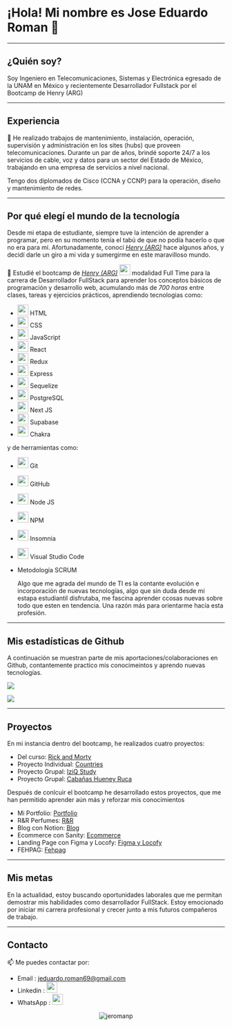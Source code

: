 # ¡Hola! Mi nombre es Jose Eduardo Roman 🙂 

---

## ¿Quién soy?

Soy Ingeniero en Telecomunicaciones, Sistemas y Electrónica egresado de la UNAM en México y recientemente Desarrollador Fullstack por el Bootcamp de Henry (ARG)

---
## Experiencia
🔭 He realizado trabajos de mantenimiento, instalación, operación, supervisión y administración en los sites (hubs) que proveen telecomunicaciones. Durante un par de años, brindé soporte 24/7 a los servicios de cable, voz y datos para un sector del Estado de México, trabajando en una empresa de servicios a nivel nacional.

Tengo dos diplomados de Cisco (CCNA y CCNP) para la operación, diseño y mantenimiento de redes.

---
## Por qué elegí el mundo de la tecnología
Desde mi etapa de estudiante, siempre tuve la intención de aprender a programar, pero en su momento tenía el tabú de que no podía hacerlo o que no era para mí. Afortunadamente, conocí _[Henry (ARG)](https://www.soyhenry.com/)_ hace algunos años, y decidí darle un giro a mi vida y sumergirme en este maravilloso mundo.

🌱 Estudié el bootcamp de _[Henry (ARG)](https://www.soyhenry.com/)
  <img width="25" height="auto"  src="https://avatars.githubusercontent.com/u/57154655?s=280&v=4" style="cursor:default">_ modalidad Full Time para la carrera de Desarrollador FullStack para aprender los conceptos básicos de programación y desarrollo web, acumulando más de *700 horas* entre clases, tareas y ejercicios prácticos, aprendiendo tecnologias como:

- <img width="25" height="auto"  src="https://upload.wikimedia.org/wikipedia/commons/thumb/6/61/HTML5_logo_and_wordmark.svg/2048px-HTML5_logo_and_wordmark.svg.png" style="cursor:default">  HTML <br>
- <img width="25" height="auto"  src="https://upload.wikimedia.org/wikipedia/commons/thumb/d/d5/CSS3_logo_and_wordmark.svg/1200px-CSS3_logo_and_wordmark.svg.png" style="cursor:default">  CSS <br>
- <img width="25" height="auto"  src="https://upload.wikimedia.org/wikipedia/commons/9/99/Unofficial_JavaScript_logo_2.svg" style="cursor:default">  JavaScript <br>
- <img width="25" height="auto"  src="https://upload.wikimedia.org/wikipedia/commons/a/a7/React-icon.svg" style="cursor:default">  React <br>
- <img width="25" height="auto"  src="https://cdn.worldvectorlogo.com/logos/redux.svg" style="cursor:default">  Redux <br>
- <img width="25" height="auto"  src="https://ih1.redbubble.net/image.438908244.6144/bg,f8f8f8-flat,750x,075,f-pad,750x1000,f8f8f8.u2.jpg" style="cursor:default">  Express
- <img width="25" height="auto"  src="https://www.svgrepo.com/show/354333/sequelize.svg" style="cursor:default">  Sequelize
- <img width="25" height="auto"  src="https://www.postgresql.org/media/img/about/press/elephant.png" style="cursor:default">  PostgreSQL
- <img width="25" height="auto"  src="https://encrypted-tbn0.gstatic.com/images?q=tbn:ANd9GcTsnwAJtBWl41ZIGBQ1HESUMATk2xSl5n9PYbyP160FSuERbpDcRz5kuT0TpizPjXCfoXQ&usqp=CAU" style="cursor:default">  Next JS
- <img width="25" height="auto"  src="https://seeklogo.com/images/S/supabase-logo-DCC676FFE2-seeklogo.com.png" style="cursor:default">  Supabase
- <img width="25" height="auto"  src="https://img.stackshare.io/service/12421/rzylUjaf_400x400.jpg" style="cursor:default">  Chakra

y de herramientas como:

- <img width="25" height="auto"  src="https://upload.wikimedia.org/wikipedia/commons/thumb/3/3f/Git_icon.svg/2048px-Git_icon.svg.png" style="cursor:default">   Git
- <img width="25" height="auto"  src="https://github.githubassets.com/images/modules/logos_page/GitHub-Mark.png" style="cursor:default">   GitHub
- <img width="25" height="auto"  src="https://e7.pngegg.com/pngimages/306/37/png-clipart-node-js-logo-node-js-javascript-web-application-express-js-computer-software-others-miscellaneous-text-thumbnail.png" style="cursor:default">   Node JS
- <img width="25" height="auto"  src="https://upload.wikimedia.org/wikipedia/commons/thumb/d/db/Npm-logo.svg/2560px-Npm-logo.svg.png" style="cursor:default">   NPM
- <img width="25" height="auto"  src="https://www.svgrepo.com/show/353904/insomnia.svg" style="cursor:default">  Insomnia
- <img width="25" height="auto"  src="https://upload.wikimedia.org/wikipedia/commons/thumb/9/9a/Visual_Studio_Code_1.35_icon.svg/2048px-Visual_Studio_Code_1.35_icon.svg.png" style="cursor:default"> Visual Studio Code
- Metodología SCRUM

  Algo que me agrada del mundo de TI es la contante evolución e incorporación de nuevas tecnologías, algo que sin duda desde mi estapa estudiantil disfrutaba, me fascina aprender ccosas nuevas sobre todo que esten en tendencia. Una razón más para orientarme hacía esta profesión.
  
---
## Mis estadísticas de Github

A continuación se muestran parte de mis aportaciones/colaboraciones en Github, contantemente practico mis conocimeintos y aprendo nuevas tecnologías.

<p><img aling="center" src="https://github-readme-stats.vercel.app/api/top-langs?username=jeromanp&show_icons=true&locale=en&layout=compact&bg_color=A6C2CC&text_color=000000&title_color=052936&hide_border=true%22%20alt=%22jeroman%22" /> </p>
<p><img aling="center" src="https://github-readme-stats.vercel.app/api?username=jeromanp&show_icons=true&locale=en&bg_color=A6C2CC&text_color=000000&hide_border=true&icon_color=F77808&title_color=052936%20alt=%22jeromanp%22"/> </p>

---
## Proyectos

En mi instancia dentro del bootcamp, he realizados cuatro proyectos:

- Del curso: [Rick and Morty](https://rick-and-morty-jeromanp.vercel.app/)
- Proyecto Individual: [Countries](https://pi-countries-jeromanp.vercel.app/)
- Proyecto Grupal: [IziQ Study](https://izi-q-study7.vercel.app/)
- Proyecto Grupal: [Cabañas Hueney Ruca](https://hueney-ruca-pf.vercel.app/)

Después de conlcuir el bootcamp he desarrollado estos proyectos, que me han permitido aprender aún más y reforzar mis conocimientos

- Mi Portfolio: [Portfolio](https://www.jeromanp.website/)
- R&R Perfumes: [R&R](https://ryrperfumes.vercel.app/)
- Blog con Notion: [Blog](https://nextjs-notion-ruby.vercel.app/)
- Ecommerce con Sanity: [Ecommerce](https://ecommerce-next-sanity-wine.vercel.app/)
- Landing Page con Figma y Locofy: [Figma y Locofy](https://landingpage-locofy.vercel.app/)
- FEHPAG: [Fehpag](https://fehpag.com/)

---
## Mis metas
En la actualidad, estoy buscando oportunidades laborales que me permitan demostrar mis habilidades como desarrollador FullStack. Estoy emocionado por iniciar mi carrera profesional y crecer junto a mis futuros compañeros de trabajo.

---
## Contacto

📫 Me puedes contactar por: 

- Email : jeduardo.roman69@gmail.com
- Linkedin : <a href="https://www.linkedin.com/in/jos%C3%A9-eduardo-rom%C3%A1n-pi%C3%B1a-02a1401bb/" target="_blank" > <img width="25" height="auto"  src="https://businessyield.com/wp-content/uploads/2022/10/LinkedIn-Logo-512x500.png"> </a>
- WhatsApp : <a href="https://api.whatsapp.com/send?phone=5215515751939&text=Hola%20Eduardo%20%F0%9F%96%90%EF%B8%8F!%2C%20obtuve%20tu%20contacto%20desde%20tu%20repositorio%20de%20GitHub" target="_blank" > <img width="25" height="auto"  src="https://upload.wikimedia.org/wikipedia/commons/thumb/6/6b/WhatsApp.svg/1022px-WhatsApp.svg.png"> </a>

 <p align="center"><img src="https://komarev.com/ghpvc/?username=jeromanp&label=Visitas%20de%20perfil:&color=FF335B&style=flat" alt="jeromanp"/> </p>



<!--
**jeromanp/jeromanp** is a ✨ _special_ ✨ repository because its `README.md` (this file) appears on your GitHub profile.

Here are some ideas to get you started:

- 🔭 I’m currently working on ...
-  ...
- 👯 I’m looking to collaborate on ...
- 🤔 I’m looking for help with ...
- 💬 Ask me about ...
- 📫 How to reach me: ...
- 😄 Pronouns: ...
- ⚡ Fun fact: ...
-->
